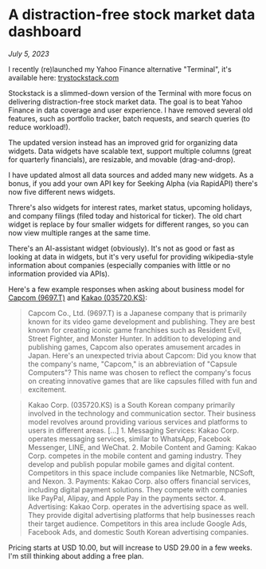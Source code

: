 # A distraction-free stock market data dashboard

*July 5, 2023*

I recently (re)launched my Yahoo Finance alternative "Terminal", it's available here: [trystockstack.com](https://www.trystockstack.com/)

Stockstack is a slimmed-down version of the Terminal with more focus on delivering distraction-free stock market data. The goal is to beat Yahoo Finance in data coverage and user experience. I have removed several old features, such as portfolio tracker, batch requests, and search queries (to reduce workload!).

The updated version instead has an improved grid for organizing data widgets. Data widgets have scalable text, support multiple columns (great for quarterly financials), are resizable, and movable (drag-and-drop).

I have updated almost all data sources and added many new widgets. As a bonus, if you add your own API key for Seeking Alpha (via RapidAPI) there's now five different news widgets.

Threre's also widgets for interest rates, market status, upcoming holidays, and company filings (filed today and historical for ticker). The old chart widget is replace by four smaller widgets for different ranges, so you can now view multiple ranges at the same time.

There's an AI-assistant widget (obviously). It's not as good or fast as looking at data in widgets, but it's very useful for providing wikipedia-style information about companies (especially companies with little or no information provided via APIs).

Here's a few example responses when asking about business model for [Capcom (9697.T)](https://www.trystockstack.com/symbol/9697.T) and [Kakao (035720.KS)](https://www.trystockstack.com/symbol/035720.KS):

> Capcom Co., Ltd. (9697.T) is a Japanese company that is primarily known for its video game development and publishing. They are best known for creating iconic game franchises such as Resident Evil, Street Fighter, and Monster Hunter. In addition to developing and publishing games, Capcom also operates amusement arcades in Japan. Here's an unexpected trivia about Capcom: Did you know that the company's name, "Capcom," is an abbreviation of "Capsule Computers"? This name was chosen to reflect the company's focus on creating innovative games that are like capsules filled with fun and excitement.

> Kakao Corp. (035720.KS) is a South Korean company primarily involved in the technology and communication sector. Their business model revolves around providing various services and platforms to users in different areas. [...] 1. Messaging Services: Kakao Corp. operates messaging services, similar to WhatsApp, Facebook Messenger, LINE, and WeChat. 2. Mobile Content and Gaming: Kakao Corp. competes in the mobile content and gaming industry. They develop and publish popular mobile games and digital content. Competitors in this space include companies like Netmarble, NCSoft, and Nexon. 3. Payments: Kakao Corp. also offers financial services, including digital payment solutions. They compete with companies like PayPal, Alipay, and Apple Pay in the payments sector. 4. Advertising: Kakao Corp. operates in the advertising space as well. They provide digital advertising platforms that help businesses reach their target audience. Competitors in this area include Google Ads, Facebook Ads, and domestic South Korean advertising companies.

Pricing starts at USD 10.00, but will increase to USD 29.00 in a few weeks. I'm still thinking about adding a free plan.
